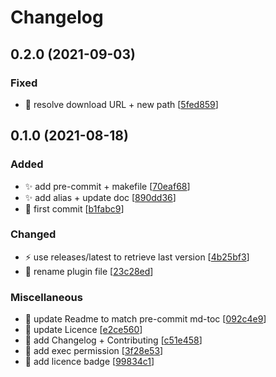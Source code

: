 # Changelog

<a name="0.2.0"></a>
## 0.2.0 (2021-09-03)

### Fixed

- 🐛 resolve download URL + new path [[5fed859](https://github.com/ptavares/zsh-exa/commit/5fed85936e728f69fdccd39dd975c10cb07dfd43)]


<a name="0.1.0"></a>
## 0.1.0 (2021-08-18)

### Added

- ✨ add pre-commit + makefile [[70eaf68](https://github.com/ptavares/zsh-exa/commit/70eaf6898ecc391178a740d66d83e6684a9ae06a)]
- ✨ add alias + update doc [[890dd36](https://github.com/ptavares/zsh-exa/commit/890dd36fa184a8fdfe076724a40770acb2f9fbf1)]
- 🎉 first commit [[b1fabc9](https://github.com/ptavares/zsh-exa/commit/b1fabc996134df7d2e5ea3acb7f2ab607a895792)]

### Changed

- ⚡ use releases/latest to retrieve last version [[4b25bf3](https://github.com/ptavares/zsh-exa/commit/4b25bf347714b768e4559b886a62ef8a40acf8b2)]
- 🚚 rename plugin file [[23c28ed](https://github.com/ptavares/zsh-exa/commit/23c28ed96c34d9bf7a2a8cee6fd741dca75560fb)]

### Miscellaneous

- 📝 update Readme to match pre-commit md-toc [[092c4e9](https://github.com/ptavares/zsh-exa/commit/092c4e9e12fbc2a39b85e0b5bd69a663bc392140)]
- 📝 update Licence [[e2ce560](https://github.com/ptavares/zsh-exa/commit/e2ce56044c2d612b8a7c33d9419b466feb838a37)]
- 📝 add Changelog + Contributing [[c51e458](https://github.com/ptavares/zsh-exa/commit/c51e458b5816bd270597031fd7d3531babeb3f37)]
- 🛂 add exec permission [[3f28e53](https://github.com/ptavares/zsh-exa/commit/3f28e53f84c96b493dc25bb09799d6c21b61e94d)]
- 📝 add licence badge [[99834c1](https://github.com/ptavares/zsh-exa/commit/99834c1a8ec53bcb365e918911486934665e8046)]


